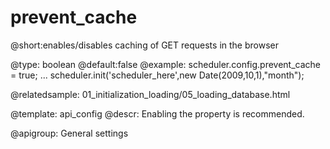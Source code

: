 prevent_cache
=============
@short:enables/disables caching of GET requests in the browser 
	

@type: boolean
@default:false
@example:
scheduler.config.prevent_cache = true;
...
scheduler.init('scheduler_here',new Date(2009,10,1),"month");

@relatedsample:
	01_initialization_loading/05_loading_database.html

@template:	api_config
@descr:
Enabling the property is recommended.

@apigroup: General settings
